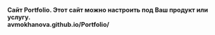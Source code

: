 <b>Сайт Portfolio. Этот сайт можно настроить под Ваш продукт или услугу.</b><br>
<b>avmokhanova.github.io/Portfolio/</b>
